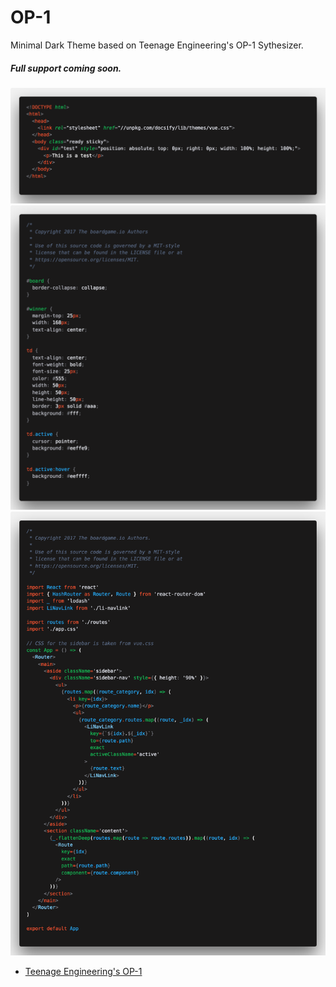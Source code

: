 # OP-1
Minimal Dark Theme based on Teenage Engineering's OP-1 Sythesizer. 


##### Full support coming soon.

![HTML Screenshot](https://github.com/discrete-projects/op-1/blob/master/screens/html.png?raw=true "HTML Screenshot")
![CSS Screenshot](https://github.com/discrete-projects/op-1/blob/master/screens/css.png?raw=true "CSS Screenshot")
![JS Screenshot](https://github.com/discrete-projects/op-1/blob/master/screens/js.png?raw=true "JS Screenshot")


* [Teenage Engineering's OP-1](https://www.teenageengineering.com/products/op-1)
